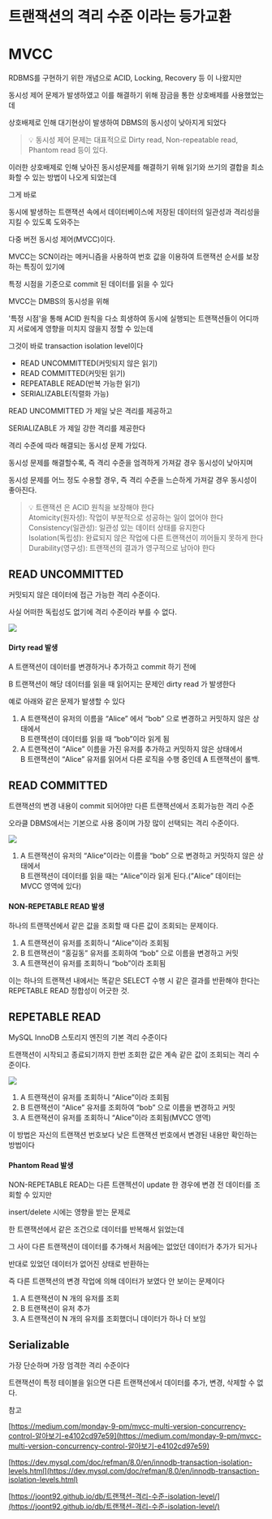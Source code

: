 # 트랜잭션의 격리 수준 이라는 등가교환 


MVCC
====

RDBMS를 구현하기 위한 개념으로 ACID, Locking, Recovery 등 이 나왔지만

동시성 제어 문제가 발생하였고 이를 해결하기 위해 잠금을 통한 상호배제를 사용했었는데

상호배제로 인해 대기현상이 발생하여 DBMS의 동시성이 낮아지게 되었다

> 💡 동시성 제어 문제는 대표적으로 Dirty read, Non-repeatable read, Phantom read 등이 있다.

이러한 상호배제로 인해 낮아진 동시성문제를 해결하기 위해 읽기와 쓰기의 결합을 최소화할 수 있는 방법이 나오게 되었는데

그게 바로

동시에 발생하는 트랜잭션 속에서 데이터베이스에 저장된 데이터의 일관성과 격리성을 지킬 수 있도록 도와주는

다중 버전 동시성 제어(MVCC)이다.

MVCC는 SCN이라는 메커니즘을 사용하여 번호 값을 이용하여 트랜잭션 순서를 보장하는 특징이 있기에

특정 시점을 기준으로 commit 된 데이터를 읽을 수 있다

MVCC는 DMBS의 동시성을 위해 

'특정 시점'을 통해 ACID 원칙을 다소 희생하여 동시에 실행되는 트랜잭션들이 어디까지 서로에게 영향을 미치지 않을지 정할 수 있는데

그것이 바로 transaction isolation level이다

*   READ UNCOMMITTED(커밋되지 않은 읽기)
*   READ COMMITTED(커밋된 읽기)
*   REPEATABLE READ(반복 가능한 읽기)
*   SERIALIZABLE(직렬화 가능)

READ UNCOMMITTED 가 제일 낮은 격리를 제공하고

SERIALIZABLE 가 제일 강한 격리를 제공한다

격리 수준에 따라 해결되는 동시성 문제 가있다.

동시성 문제를 해결할수록, 즉 격리 수준을 엄격하게 가져갈 경우 동시성이 낮아지며

동시성 문제를 어느 정도 수용할 경우, 즉 격리 수준을 느슨하게 가져갈 경우 동시성이 좋아진다.

> 💡 트랜잭션 은 ACID 원칙을 보장해야 한다  
> Atomicity(원자성): 작업이 부분적으로 성공하는 일이 없어야 한다  
> Consistency(일관성): 일관성 있는 데이터 상태를 유지한다  
> Isolation(독립성): 완료되지 않은 작업에 다른 트랜잭션이 끼어들지 못하게 한다  
> Durability(영구성): 트랜잭션의 결과가 영구적으로 남아야 한다

READ UNCOMMITTED
----------------

커밋되지 않은 데이터에 접근 가능한 격리 수준이다.

사실 어떠한 독립성도 없기에 격리 수준이라 부를 수 없다.

![](23906fdf-4c97-4b2e-9a3a-e86978c76b37.png)

#### Dirty read 발생

A 트랜잭션이 데이터를 변경하거나 추가하고 commit 하기 전에

B 트랜잭션이 해당 데이터를 읽을 때 읽어지는 문제인 dirty read 가 발생한다

예로 아래와 같은 문제가 발생할 수 있다

1.  A 트랜잭션이 유저의 이름을 “Alice” 에서 “bob” 으로 변경하고 커밋하지 않은 상태에서  
    B 트랜잭션이 데이터를 읽을 때 “bob”이라 읽게 됨
2.  A 트랜잭션이 “Alice” 이름을 가진 유저를 추가하고 커밋하지 않은 상태에서  
    B 트랜잭션이 “Alice” 유저를 읽어서 다른 로직을 수행 중인데 A 트랜잭션이 롤백.

READ COMMITTED
--------------

트랜잭션의 변경 내용이 commit 되어야만 다른 트랜잭션에서 조회가능한 격리 수준

오라클 DBMS에서는 기본으로 사용 중이며 가장 많이 선택되는 격리 수준이다.

![](3661f50a-d9b5-492b-8e78-64a5420977d8.png)

1.  A 트랜잭션이 유저의 “Alice”이라는 이름을 “bob” 으로 변경하고 커밋하지 않은 상태에서  
    B 트랜잭션이 데이터를 읽을 때는 “Alice”이라 읽게 된다.(”Alice” 데이터는 MVCC 영역에 있다)

#### NON-REPETABLE READ 발생

하나의 트랜잭션에서 같은 값을 조회할 때 다른 값이 조회되는 문제이다.

1.  A 트랜잭션이 유저를 조회하니 “Alice”이라 조회됨
2.  B 트랜잭션이 “홍길동” 유저를 조회하여 “bob” 으로 이름을 변경하고 커밋
3.  A 트랜잭션이 유저를 조회하니 “bob”이라 조회됨

이는 하나의 트랜잭션 내에서는 똑같은 SELECT 수행 시 같은 결과를 반환해야 한다는 REPETABLE READ 정합성이 어긋한 것.

REPETABLE READ
--------------

MySQL InnoDB 스토리지 엔진의 기본 격리 수준이다

트랜잭션이 시작되고 종료되기까지 한번 조회한 값은 계속 같은 값이 조회되는 격리 수준이다.

![](bd79daad-a383-47c3-8a4d-a80e3528d3fb.png)

1.  A 트랜잭션이 유저를 조회하니 “Alice”이라 조회됨
2.  B 트랜잭션이 “Alice” 유저를 조회하여 “bob” 으로 이름을 변경하고 커밋
3.  A 트랜잭션이 유저를 조회하니 “Alice”이라 조회됨(MVCC 영역)

이 방법은 자신의 트랜잭션 번호보다 낮은 트랜잭션 번호에서 변경된 내용만 확인하는 방법이다

#### Phantom Read 발생

NON-REPETABLE READ는 다른 트랜젝션이 update 한 경우에 변경 전 데이터를 조회할 수 있지만

insert/delete 시에는 영향을 받는 문제로

한 트랜잭션에서 같은 조건으로 데이터를 반복해서 읽었는데

그 사이 다른 트랜잭션이 데이터를 추가해서 처음에는 없었던 데이터가 추가가 되거나

반대로 있었던 데이터가 없어진 상태로 반환하는

즉 다른 트랜잭션의 변경 작업에 의해 데이터가 보였다 안 보이는 문제이다

1.  A 트랜잭션이 N 개의 유저를 조회
2.  B 트랜잭션이 유저 추가
3.  A 트랜잭션이 N 개의 유저를 조회했더니 데이터가 하나 더 보임

Serializable
------------

가장 단순하며 가장 엄격한 격리 수준이다

트랜잭션이 특정 테이블을 읽으면 다른 트랜잭션에서 데이터를 추가, 변경, 삭제할 수 없다.

참고

[https://medium.com/monday-9-pm/mvcc-multi-version-concurrency-control-알아보기-e4102cd97e59](https://medium.com/monday-9-pm/mvcc-multi-version-concurrency-control-알아보기-e4102cd97e59)

[https://dev.mysql.com/doc/refman/8.0/en/innodb-transaction-isolation-levels.html](https://dev.mysql.com/doc/refman/8.0/en/innodb-transaction-isolation-levels.html)

[https://joont92.github.io/db/트랜잭션-격리-수준-isolation-level/](https://joont92.github.io/db/트랜잭션-격리-수준-isolation-level/)